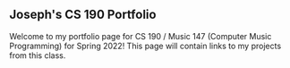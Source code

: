 ## Joseph's CS 190 Portfolio

Welcome to my portfolio page for CS 190 / Music 147 (Computer Music Programming) for Spring 2022! This page will contain links to my projects from this class.


